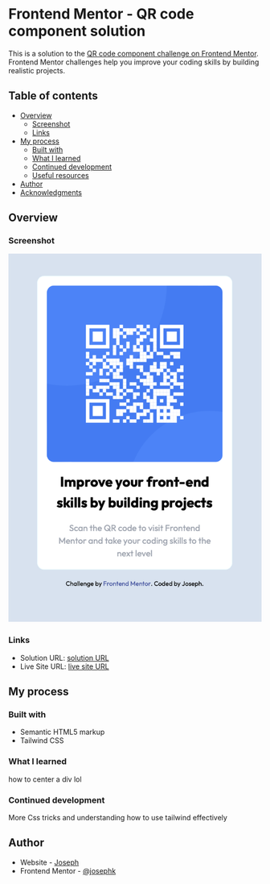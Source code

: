 # Frontend Mentor - QR code component solution

This is a solution to the [QR code component challenge on Frontend Mentor](https://www.frontendmentor.io/challenges/qr-code-component-iux_sIO_H). Frontend Mentor challenges help you improve your coding skills by building realistic projects. 

## Table of contents

- [Overview](#overview)
  - [Screenshot](#screenshot)
  - [Links](#links)
- [My process](#my-process)
  - [Built with](#built-with)
  - [What I learned](#what-i-learned)
  - [Continued development](#continued-development)
  - [Useful resources](#useful-resources)
- [Author](#author)
- [Acknowledgments](#acknowledgments)


## Overview

### Screenshot

![](./screenshot.png)


### Links

- Solution URL: [ solution URL ](https://github.com/josephk-O/first-frontend-mentor-project.github.io)
- Live Site URL: [ live site URL ](https://first-frontend-mentor-project.vercel.app)

## My process

### Built with

- Semantic HTML5 markup
- Tailwind CSS


### What I learned

how to center a div lol

### Continued development

More Css tricks and understanding how to use tailwind effectively


## Author

- Website - [Joseph](https://www.kayjoseph.site)
- Frontend Mentor - [@josephk](https://www.frontendmentor.io/profile/josephk)
